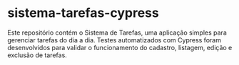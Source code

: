 # sistema-tarefas-cypress
Este repositório contém o Sistema de Tarefas, uma aplicação simples para gerenciar tarefas do dia a dia. Testes automatizados com Cypress foram desenvolvidos para validar o funcionamento do cadastro, listagem, edição e exclusão de tarefas.
